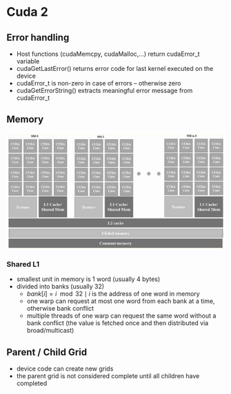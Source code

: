 # Cuda 2

## Error handling

- Host functions (cudaMemcpy, cudaMalloc,…) return cudaError_t variable
- cudaGetLastError() returns error code for last kernel executed on the device
- cudaError_t is non-zero in case of errors – otherwise zero
- cudaGetErrorString() extracts meaningful error message from cudaError_t

## Memory

![memory](memory.png)

### Shared L1

- smallest unit in memory is 1 word (usually 4 bytes)
- divided into banks (usually 32)
  - $bank[i] = i \mod 32 \mid i$ is the address of one word in memory 
  - one warp can request at most one word from each bank at a time, otherwise bank conflict
  - multiple threads of one warp can request the same word without a bank conflict (the value is fetched once and then distributed via broad/multicast)

## Parent / Child Grid

- device code can create new grids
- the parent grid is not considered complete until all children have completed
